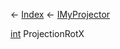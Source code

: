 ← [Index](Api-Index) ← [IMyProjector](Sandbox.ModAPI.Ingame.IMyProjector)

[int](System.Int32) ProjectionRotX

